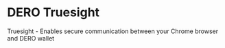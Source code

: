 # DERO Truesight
Truesight - Enables secure communication between your Chrome browser and DERO wallet